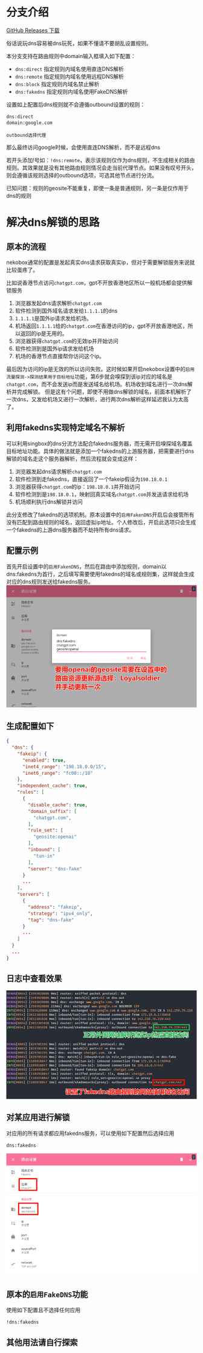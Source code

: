 # 分支介绍

[GitHub Releases 下载](https://github.com/zizzdog/NekoBoxForAndroid/releases)

俗话说玩dns容易被dns玩死，如果不懂请不要胡乱设置规则。

本分支支持在路由规则中domain输入框填入如下配置：
+ `dns:direct` 指定规则内域名使用直连DNS解析
+ `dns:remote` 指定规则内域名使用远程DNS解析
+ `dns:block` 指定规则内域名禁止解析
+ `dns:fakedns` 指定规则内域名使用FakeDNS解析

设置如上配置后dns规则就不会遵循outbound设置的规则：

```
dns:direct
domain:google.com

outbound选择代理
```
那么最终访问google时候，会使用直连DNS解析，而不是远程dns

若开头添加!号如：`!dns:remote`，表示该规则仅作为dns规则，不生成相关的路由规则。其效果就是没有其他路由规则情况会走当前代理节点。如果没有叹号开头，则会遵循该规则选择的outbound选项，可选其他节点进行分流。

已知问题：规则的geosite不能重复，即使一条是普通规则，另一条是仅作用于dns的规则

# 解决dns解锁的思路
## 原本的流程

nekobox通常的配置是发起真实dns请求获取真实ip，但对于需要解锁服务来说就比较蛋疼了。

比如说香港节点访问`chatgpt.com`，gpt不开放香港地区所以一般机场都会提供解锁服务
1. 浏览器发起dns请求解析`chatgpt.com`
2. 软件检测到国外域名请求发给`1.1.1.1`的dns
3. `1.1.1.1`是国外ip请求发给机场。
4. 机场返回`1.1.1.1`给的`chatgpt.com`在香港访问的ip，gpt不开放香港地区，所以返回的ip是无用的。
5. 浏览器获得`chatgpt.com`的无效ip并开始访问
6. 软件检测到是国外ip请求发给机场
7. 机场的香港节点直接帮你访问这个ip。

最后因为访问的ip是无效的所以访问失败。这时候如果开启nekobox设置中的`启用流量探测->探测结果用于目标地址`功能，第6步就会嗅探到该ip对应的域名是`chatgpt.com`，而不会发送ip而是发送域名给机场。机场收到域名进行一次dns解析并完成解锁。
但是这有个问题，即使不用做dns解锁的域名，前面本机解析了一次dns，又发给机场又进行一次解析，进行两次dns解析这样延迟我认为太高了。

## 利用fakedns实现特定域名不解析
可以利用singbox的dns分流方法配合fakedns服务器，而无需开启嗅探域名覆盖目标地址功能。具体的做法就是添加一个fakedns的上游服务器，把需要进行dns解锁的域名走这个服务器解析，然后流程就会变成这样：
1. 浏览器发起dns请求解析`chatgpt.com`
2. 软件检测到走fakedns，直接返回了一个fakeip假设为`198.18.0.1`
3. 浏览器获得`chatgpt.com`的ip：`198.18.0.1`并开始访问
4. 软件检测到是`198.18.0.1`，映射回真实域名`chatgpt.com`并发送请求给机场
5. 机场顺利执行dns解锁并访问


此分支修改了fakedns的选项机制。原本设置中的`启用FakenDNS`开启后会接管所有没有匹配到路由规则的域名，返回虚拟ip地址。个人修改后，开启此选项只会生成一个fakedns的上游dns服务器而不劫持所有dns请求。
## 配置示例
首先开启设置中的`启用FakenDNS`，然后在路由中添加规则，domain以dns:fakedns为首行，之后填写需要使用fakedns的域名或规则集，这样就会生成对应的dns规则发送给fakedns服务。
![设置示例](%E8%AE%BE%E7%BD%AE%E7%A4%BA%E4%BE%8B.png)

## 生成配置如下
```json
{
  "dns": {
    "fakeip": {
      "enabled": true,
      "inet4_range": "198.18.0.0/15",
      "inet6_range": "fc00::/18"
    },
    "independent_cache": true,
    "rules": [
      {
        "disable_cache": true,
        "domain_suffix": [
          "chatgpt.com",
        ],
        "rule_set": [
          "geosite:openai"
        ],
        "inbound": [
          "tun-in"
        ],
        "server": "dns-fake"
      }
      ...
    ],
    "servers": [
      {
        "address": "fakeip",
        "strategy": "ipv4_only",
        "tag": "dns-fake"
      }
      ...
    ]
  }
  ...
}
```

## 日志中查看效果
![效果](%E6%95%88%E6%9E%9C.png)

## 对某应用进行解锁
对应用的所有请求都应用fakedns服务，可以使用如下配置然后选择应用
```
dns:fakedns
```
![对应用解锁](%E5%BA%94%E7%94%A8%E8%A7%A3%E9%94%81%E7%A4%BA%E4%BE%8B.png)

## 原本的`启用FakeDNS`功能
使用如下配置且不选择任何应用
```
!dns:fakedns
```

## 其他用法请自行探索